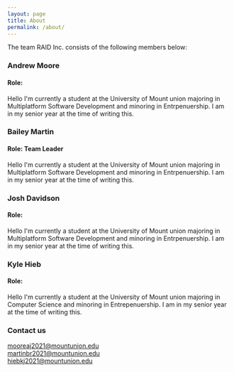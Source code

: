 ```yaml
---
layout: page
title: About
permalink: /about/
---
```


The team RAID Inc. consists of the following members below:

### Andrew Moore
#### Role:
Hello I'm currently a student at the University of Mount union majoring in Multiplatform Software Development and minoring in Entrpenuership. I am in my senior year at the time of writing this.

### Bailey Martin
#### Role: Team Leader
Hello I'm currently a student at the University of Mount union majoring in Multiplatform Software Development and minoring in Entrpenuership. I am in my senior year at the time of writing this.

### Josh Davidson
#### Role:
Hello I'm currently a student at the University of Mount union majoring in Multiplatform Software Development and minoring in Entrpenuership. I am in my senior year at the time of writing this.

### Kyle Hieb
#### Role:
Hello I'm currently a student at the University of Mount union majoring in Computer Science and minoring in Entrepenuership. I am in my senior year at the time of writing this.

### Contact us

[mooreaj2021@mountunion.edu](mailto:mooreaj2021@mountunion.edu) <br>
[martinbr2021@mountunion.edu](mailto:martinbr2021@mountunion.edu) <br>
<Josh>
[hiebkj2021@mountunion.edu](mailto:hiebkj2021@mountunion.edu) <br>

